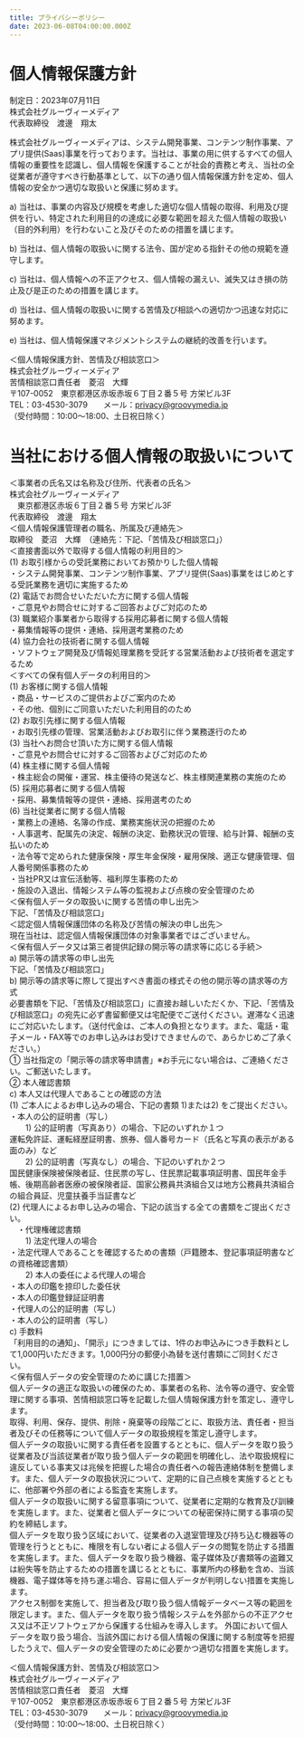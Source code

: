 ```yaml
---
title: プライバシーポリシー
date: 2023-06-08T04:00:00.000Z
---
```


# 個人情報保護方針

制定日：2023年07月11日  
株式会社グルーヴィーメディア  
代表取締役　渡邊　翔太

株式会社グルーヴィーメディアは、システム開発事業、コンテンツ制作事業、アプリ提供(Saas)事業を行っております。当社は、事業の用に供するすべての個人情報の重要性を認識し、個人情報を保護することが社会的責務と考え、当社の全従業者が遵守すべき行動基準として、以下の通り個人情報保護方針を定め、個人情報の安全かつ適切な取扱いと保護に努めます。

a) 当社は、事業の内容及び規模を考慮した適切な個人情報の取得、利用及び提供を行い、特定された利用目的の達成に必要な範囲を超えた個人情報の取扱い（目的外利用）を行わないこと及びそのための措置を講じます。

b) 当社は、個人情報の取扱いに関する法令、国が定める指針その他の規範を遵守します。

c) 当社は、個人情報への不正アクセス、個人情報の漏えい、滅失又はき損の防止及び是正のための措置を講じます。

d) 当社は、個人情報の取扱いに関する苦情及び相談への適切かつ迅速な対応に努めます。

e) 当社は、個人情報保護マネジメントシステムの継続的改善を行います。

＜個人情報保護方針、苦情及び相談窓口＞  
株式会社グルーヴィーメディア  
苦情相談窓口責任者　菱沼　大輝  
〒107-0052　東京都港区赤坂赤坂６丁目２番５号 方栄ビル3F  
TEL：03-4530-3079　　メール：privacy@groovymedia.jp  
（受付時間：10:00～18:00、土日祝日除く）

# 当社における個人情報の取扱いについて

＜事業者の氏名又は名称及び住所、代表者の氏名＞  
株式会社グルーヴィーメディア  
　東京都港区赤坂６丁目２番５号 方栄ビル3F  
代表取締役　渡邊　翔太  
＜個人情報保護管理者の職名、所属及び連絡先＞  
取締役　菱沼　大輝　（連絡先：下記、「苦情及び相談窓口」）  
＜直接書面以外で取得する個人情報の利用目的＞  
(1) お取引様からの受託業務においてお預かりした個人情報  
・システム開発事業、コンテンツ制作事業、アプリ提供(Saas)事業をはじめとする受託業務を適切に実施するため  
(2) 電話でお問合せいただいた方に関する個人情報  
・ご意見やお問合せに対するご回答およびご対応のため  
(3) 職業紹介事業者から取得する採用応募者に関する個人情報  
・募集情報等の提供・連絡、採用選考業務のため  
(4) 協力会社の技術者に関する個人情報  
・ソフトウェア開発及び情報処理業務を受託する営業活動および技術者を選定するため  
＜すべての保有個人データの利用目的＞  
(1) お客様に関する個人情報  
・商品・サービスのご提供およびご案内のため  
・その他、個別にご同意いただいた利用目的のため  
(2) お取引先様に関する個人情報  
・お取引先様の管理、営業活動およびお取引に伴う業務遂行のため  
(3) 当社へお問合せ頂いた方に関する個人情報  
・ご意見やお問合せに対するご回答およびご対応のため  
(4) 株主様に関する個人情報  
・株主総会の開催・運営、株主優待の発送など、株主様関連業務の実施のため  
(5) 採用応募者に関する個人情報  
・採用、募集情報等の提供・連絡、採用選考のため  
(6) 当社従業者に関する個人情報  
・業務上の連絡、名簿の作成、業務実施状況の把握のため  
・人事選考、配属先の決定、報酬の決定、勤務状況の管理、給与計算、報酬の支払いのため  
・法令等で定められた健康保険・厚生年金保険・雇用保険、適正な健康管理、個人番号関係事務のため  
・当社PR又は宣伝活動等、福利厚生事務のため  
・施設の入退出、情報システム等の監視および点検の安全管理のため  
＜保有個人データの取扱いに関する苦情の申し出先＞  
下記、「苦情及び相談窓口」  
＜認定個人情報保護団体の名称及び苦情の解決の申し出先＞  
現在当社は、認定個人情報保護団体の対象事業者ではございません。  
＜保有個人データ又は第三者提供記録の開示等の請求等に応じる手続＞  
a) 開示等の請求等の申し出先  
下記、「苦情及び相談窓口」  
b) 開示等の請求等に際して提出すべき書面の様式その他の開示等の請求等の方式  
必要書類を下記、「苦情及び相談窓口」に直接お越しいただくか、下記、「苦情及び相談窓口」の宛先に必ず書留郵便又は宅配便でご送付ください。遅滞なく迅速にご対応いたします。（送付代金は、ご本人の負担となります。また、電話・電子メール・FAX等でのお申し込みはお受けできませんので、あらかじめご了承ください。）  
① 当社指定の「開示等の請求等申請書」※お手元にない場合は、ご連絡ください。ご郵送いたします。   
② 本人確認書類  
c) 本人又は代理人であることの確認の方法  
(1) ご本人によるお申し込みの場合、下記の書類 1)または2) をご提出ください。  
・本人の公的証明書（写し）  
　　1) 公的証明書（写真あり）の場合、下記のいずれか１つ  
運転免許証、運転経歴証明書、旅券、個人番号カード（氏名と写真の表示がある面のみ）など  
　　2) 公的証明書（写真なし）の場合、下記のいずれか２つ  
国民健康保険被保険者証、住民票の写し、住民票記載事項証明書、国民年金手帳、後期高齢者医療の被保険者証、国家公務員共済組合又は地方公務員共済組合の組合員証、児童扶養手当証書など  
(2) 代理人によるお申し込みの場合、下記の該当する全ての書類をご提出ください。  
　・代理権確認書類  
　　1) 法定代理人の場合  
・法定代理人であることを確認するための書類（戸籍謄本、登記事項証明書などの資格確認書類）  
　　2) 本人の委任による代理人の場合  
・本人の印鑑を捺印した委任状  
・本人の印鑑登録証証明書  
・代理人の公的証明書（写し）  
・本人の公的証明書（写し）  
c) 手数料  
「利用目的の通知」、「開示」につきましては、1件のお申込みにつき手数料として1,000円いただきます。1,000円分の郵便小為替を送付書類にご同封ください。  
＜保有個人データの安全管理のために講じた措置＞  
個人データの適正な取扱いの確保のため、事業者の名称、法令等の遵守、安全管理に関する事項、苦情相談窓口等を記載した個人情報保護方針を策定し、遵守します。  
取得、利用、保存、提供、削除・廃棄等の段階ごとに、取扱方法、責任者・担当者及びその任務等について個人データの取扱規程を策定し遵守します。  
個人データの取扱いに関する責任者を設置するとともに、個人データを取り扱う従業者及び当該従業者が取り扱う個人データの範囲を明確化し、法や取扱規程に違反している事実又は兆候を把握した場合の責任者への報告連絡体制を整備します。また、個人データの取扱状況について、定期的に自己点検を実施するとともに、他部署や外部の者による監査を実施します。  
個人データの取扱いに関する留意事項について、従業者に定期的な教育及び訓練を実施します。また、従業者と個人データについての秘密保持に関する事項の契約を締結します。  
個人データを取り扱う区域において、従業者の入退室管理及び持ち込む機器等の管理を行うとともに、権限を有しない者による個人データの閲覧を防止する措置を実施します。また、個人データを取り扱う機器、電子媒体及び書類等の盗難又は紛失等を防止するための措置を講じるとともに、事業所内の移動を含め、当該機器、電子媒体等を持ち運ぶ場合、容易に個人データが判明しない措置を実施します。  
アクセス制御を実施して、担当者及び取り扱う個人情報データベース等の範囲を限定します。また、個人データを取り扱う情報システムを外部からの不正アクセス又は不正ソフトウェアから保護する仕組みを導入します。
外国において個人データを取り扱う場合、当該外国における個人情報の保護に関する制度等を把握したうえで、個人データの安全管理のために必要かつ適切な措置を実施します。  

＜個人情報保護方針、苦情及び相談窓口＞  
株式会社グルーヴィーメディア  
苦情相談窓口責任者　菱沼　大輝  
〒107-0052　東京都港区赤坂赤坂６丁目２番５号 方栄ビル3F  
TEL：03-4530-3079　　メール：privacy@groovymedia.jp  
（受付時間：10:00～18:00、土日祝日除く）   

